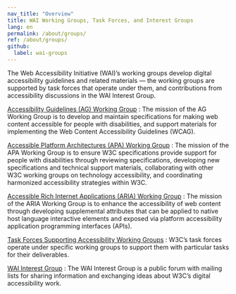 ```yaml
---
nav_title: "Overview"
title: WAI Working Groups, Task Forces, and Interest Groups
lang: en
permalink: /about/groups/
ref: /about/groups/
github:
  label: wai-groups
---
```


The Web Accessibility Initiative (WAI)’s working groups develop digital accessibility guidelines and related materials &mdash; the working groups are supported by task forces that operate under them, and contributions from accessibility discussions in the WAI Interest Group.

[Accessibility Guidelines (AG) Working Group](/about/groups/agwg/)
: The mission of the AG Working Group is to develop and maintain specifications for making web content accessible for people with disabilities, and support materials for implementing the Web Content Accessibility Guidelines (WCAG).

[Accessible Platform Architectures (APA) Working Group](/about/groups/apawg/)
: The mission of the APA Working Group is to ensure W3C specifications provide support for people with disabilities through reviewing specifications, developing new specifications and technical support materials, collaborating with other W3C working groups on technology accessibility, and coordinating harmonized accessibility strategies within W3C.

[Accessible Rich Internet Applications (ARIA) Working Group](/about/groups/ariawg/)
: The mission of the ARIA Working Group is to enhance the accessibility of web content through developing supplemental attributes that can be applied to native host language interactive elements and exposed via platform accessibility application programming interfaces (APIs).

[Task Forces Supporting Accessibility Working Groups](/about/groups/task-forces/)
: W3C’s task forces operate under specific working groups to support them with particular tasks for their deliverables.

[WAI Interest Group](/about/groups/waiig/)
: The WAI Interest Group is a public forum with mailing lists for sharing information and exchanging ideas about W3C’s digital accessibility work.